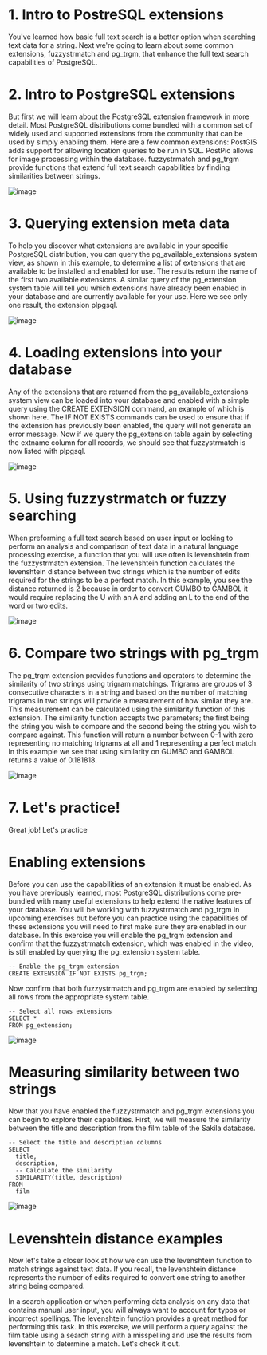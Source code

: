 # 1. Intro to PostreSQL extensions

You've learned how basic full text search is a better option when searching text data for a string. Next we're going to learn about some common extensions, fuzzystrmatch and pg_trgm, that enhance the full text search capabilities of PostgreSQL.

# 2. Intro to PostgreSQL extensions

But first we will learn about the PostgreSQL extension framework in more detail. Most PostgreSQL distributions come bundled with a common set of widely used and supported extensions from the community that can be used by simply enabling them. Here are a few common extensions: PostGIS adds support for allowing location queries to be run in SQL. PostPic allows for image processing within the database. fuzzystrmatch and pg_trgm provide functions that extend full text search capabilities by finding similarities between strings.

![image](https://github.com/artempohribnyi/datacamp/assets/113499718/508a73b4-3328-4322-a3c0-cdcacd4a5e56)


# 3. Querying extension meta data

To help you discover what extensions are available in your specific PostgreSQL distribution, you can query the pg_available_extensions system view, as shown in this example, to determine a list of extensions that are available to be installed and enabled for use. The results return the name of the first two available extensions. A similar query of the pg_extension system table will tell you which extensions have already been enabled in your database and are currently available for your use. Here we see only one result, the extension plpgsql.

![image](https://github.com/artempohribnyi/datacamp/assets/113499718/b37a08f5-5db4-42bd-ae52-f659520377ee)


# 4. Loading extensions into your database

Any of the extensions that are returned from the pg_available_extensions system view can be loaded into your database and enabled with a simple query using the CREATE EXTENSION command, an example of which is shown here. The IF NOT EXISTS commands can be used to ensure that if the extension has previously been enabled, the query will not generate an error message. Now if we query the pg_extension table again by selecting the extname column for all records, we should see that fuzzystrmatch is now listed with plpgsql.

![image](https://github.com/artempohribnyi/datacamp/assets/113499718/fbe31a4c-a8c1-4484-b858-425b70ede75f)


# 5. Using fuzzystrmatch or fuzzy searching

When preforming a full text search based on user input or looking to perform an analysis and comparison of text data in a natural language processing exercise, a function that you will use often is levenshtein from the fuzzystrmatch extension. The levenshtein function calculates the levenshtein distance between two strings which is the number of edits required for the strings to be a perfect match. In this example, you see the distance returned is 2 because in order to convert GUMBO to GAMBOL it would require replacing the U with an A and adding an L to the end of the word or two edits.

![image](https://github.com/artempohribnyi/datacamp/assets/113499718/b43aab69-da5c-4777-8332-1655b7dc04a4)

# 6. Compare two strings with pg_trgm

The pg_trgm extension provides functions and operators to determine the similarity of two strings using trigram matchings. Trigrams are groups of 3 consecutive characters in a string and based on the number of matching trigrams in two strings will provide a measurement of how similar they are. This measurement can be calculated using the similarity function of this extension. The similarity function accepts two parameters; the first being the string you wish to compare and the second being the string you wish to compare against. This function will return a number between 0-1 with zero representing no matching trigrams at all and 1 representing a perfect match. In this example we see that using similarity on GUMBO and GAMBOL returns a value of 0.181818.

![image](https://github.com/artempohribnyi/datacamp/assets/113499718/b7875246-2bed-4ffa-acb3-085ee5ea12f6)


# 7. Let's practice!

Great job! Let's practice

# Enabling extensions

Before you can use the capabilities of an extension it must be enabled. As you have previously learned, most PostgreSQL distributions come pre-bundled with many useful extensions to help extend the native features of your database. You will be working with fuzzystrmatch and pg_trgm in upcoming exercises but before you can practice using the capabilities of these extensions you will need to first make sure they are enabled in our database. In this exercise you will enable the pg_trgm extension and confirm that the fuzzystrmatch extension, which was enabled in the video, is still enabled by querying the pg_extension system table.

```
-- Enable the pg_trgm extension
CREATE EXTENSION IF NOT EXISTS pg_trgm;
```
Now confirm that both fuzzystrmatch and pg_trgm are enabled by selecting all rows from the appropriate system table.

```
-- Select all rows extensions
SELECT *
FROM pg_extension;
```
![image](https://github.com/artempohribnyi/datacamp/assets/113499718/3e109ab0-e054-4c53-8a32-117e06687119)

# Measuring similarity between two strings

Now that you have enabled the fuzzystrmatch and pg_trgm extensions you can begin to explore their capabilities. First, we will measure the similarity between the title and description from the film table of the Sakila database.

```
-- Select the title and description columns
SELECT 
  title, 
  description, 
  -- Calculate the similarity
  SIMILARITY(title, description)
FROM 
  film
```
![image](https://github.com/artempohribnyi/datacamp/assets/113499718/f4758be0-b34c-46d2-97e5-4d5837ddefa6)

# Levenshtein distance examples

Now let's take a closer look at how we can use the levenshtein function to match strings against text data. If you recall, the levenshtein distance represents the number of edits required to convert one string to another string being compared.

In a search application or when performing data analysis on any data that contains manual user input, you will always want to account for typos or incorrect spellings. The levenshtein function provides a great method for performing this task. In this exercise, we will perform a query against the film table using a search string with a misspelling and use the results from levenshtein to determine a match. Let's check it out.

